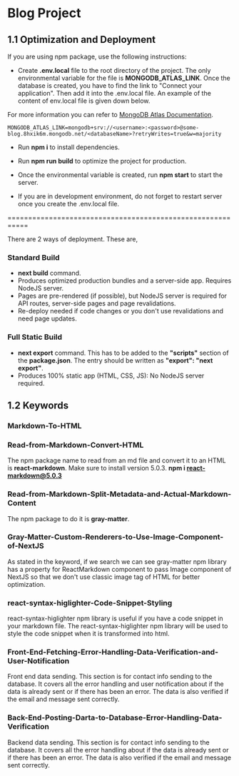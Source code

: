 # Blog Project

## 1.1 Optimization and Deployment
If you are using npm package, use the following instructions:
- Create **.env.local** file to the root directory of the project. The only environmental variable for the file is **MONGODB_ATLAS_LINK**. Once the database is created, you have to find the link to "Connect your application". Then add it into the .env.local file. An example of the content of env.local file is given down below.

For more information you can refer to [MongoDB Atlas Documentation](https://www.mongodb.com/docs/manual/tutorial/getting-started/).

```
MONGODB_ATLAS_LINK=mongodb+srv://<username>:<password>@some-blog.8hxik6m.mongodb.net/<databaseName>?retryWrites=true&w=majority
```

- Run **npm i** to install dependencies.

- Run **npm run build** to optimize the project for production.

- Once the environmental variable is created, run **npm start** to start the server.

- If you are in development environment, do not forget to restart server once you create the .env.local file.

===========================================================

There are 2 ways of deployment. These are,

### Standard Build
- **next build** command.
- Produces optimized production bundles and a server-side app. Requires NodeJS server.
- Pages are pre-rendered (if possible), but NodeJS server is required for API routes, server-side pages and page revalidations.
- Re-deploy needed if code changes or you don't use revalidations and need page updates.

### Full Static Build
- **next export** command. This has to be added to the **"scripts"** section of the **package.json**. The entry should be written as **"export": "next export"**.
- Produces 100% static app (HTML, CSS, JS): No NodeJS server required.

## 1.2 Keywords
### Markdown-To-HTML
### Read-from-Markdown-Convert-HTML
The npm package name to read from an md file and convert it to an HTML is **react-markdown**. Make sure to install version 5.0.3. **npm i react-markdown@5.0.3**
### Read-from-Markdown-Split-Metadata-and-Actual-Markdown-Content
The npm package to do it is **gray-matter**.
### Gray-Matter-Custom-Renderers-to-Use-Image-Component-of-NextJS
As stated in the keyword, if we search we can see gray-matter npm library has a property for ReactMarkdown component to pass Image component of NextJS so that we don't use classic image tag of HTML for better optimization.
### react-syntax-higlighter-Code-Snippet-Styling
react-syntax-higlighter npm library is useful if you have a code snippet in your markdown file. The react-syntax-higlighter npm library will be used to style the code snippet when it is transformed into html.
### Front-End-Fetching-Error-Handling-Data-Verification-and-User-Notification
Front end data sending. This section is for contact info sending to the database. It covers all the error handling and user notification about if the data is already sent or if there has been an error. The data is also verified if the email and message sent correctly.
### Back-End-Posting-Darta-to-Database-Error-Handling-Data-Verification
Backend data sending. This section is for contact info sending to the database. It covers all the error handling about if the data is already sent or if there has been an error. The data is also verified if the email and message sent correctly.
